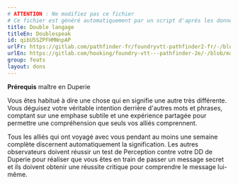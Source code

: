 ```yaml
---
# ATTENTION : Ne modifiez pas ce fichier
# Ce fichier est généré automatiquement par un script d'après les données du module Foundry VTT officiel et de sa traduction
title: Double langage
titleEn: Doublespeak
id: qibU5SZPFHMNnpAP
urlFr: https://gitlab.com/pathfinder-fr/foundryvtt-pathfinder2-fr/-/blob/master/data/feats/qibU5SZPFHMNnpAP.htm
urlEn: https://gitlab.com/hooking/foundry-vtt---pathfinder-2e/-/blob/master/packs/data/feats.db/doublespeak.json
group: feats
layout: dons
---
```

**Prérequis** maître en Duperie

Vous êtes habitué à dire une chose qui en signifie une autre très différente. Vous déguisez votre véritable intention derrière d'autres mots et phrases, comptant sur une emphase subtile et une expérience partagée pour permettre une compréhension que seuls vos alliés comprennent.

Tous les alliés qui ont voyagé avec vous pendant au moins une semaine complète discernent automatiquement la signification. Les autres observateurs doivent réussir un test de Perception contre votre DD de Duperie pour réaliser que vous êtes en train de passer un message secret et ils doivent obtenir une réussite critique pour comprendre le message lui-même.


